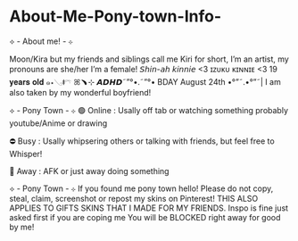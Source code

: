 # About-Me-Pony-town-Info-


⟡ - About me! - ⊹

Moon/Kira but my friends and siblings call me Kiri for short, I’m an artist, my pronouns are she/her I’m a female! 𝘚𝘩𝘪𝘯-𝘢𝘩 𝘬𝘪𝘯𝘯𝘪𝘦 <3 ɪᴢᴜᴋᴜ ᴋɪɴɴɪᴇ <3 19 𝐲𝐞𝐚𝐫𝐬 𝐨𝐥𝐝 ๑⋆𓂅ǂ𓍼 ꕤ﹅⊹ 𝘼𝘿𝙃𝘿˜”°•.˜”°• BDAY August 24th •°”˜.•°”˜| I am also taken by my wonderful boyfriend!




⟡ - Pony Town - ⊹
   🟢 Online : Usally off tab or watching something probably youtube/Anime or drawing

   ⛔ Busy : Usally whipsering others or talking with friends, but feel free to Whisper! 

   🌙 Away : AFK or just away doing something 


   
⟡ - Pony Town - ⊹
If you found me pony town hello! Please do not copy, steal, claim, screenshot or repost my skins on Pinterest! THIS ALSO APPLIES TO GIFTS SKINS THAT I MADE FOR MY FRIENDS. Inspo is fine just asked first if you are coping me You will be BLOCKED right away for good by me!







